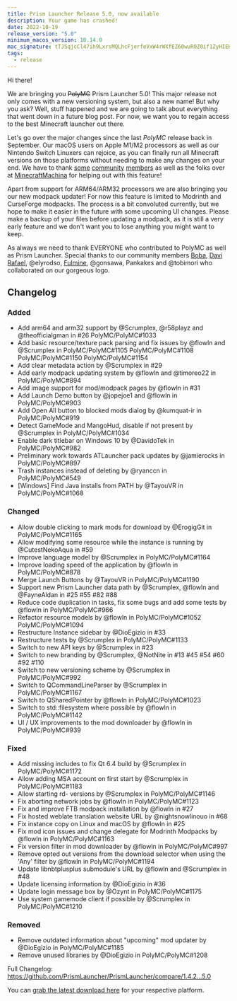 ```yaml
---
title: Prism Launcher Release 5.0, now available
description: Your game has crashed!
date: 2022-10-19
release_version: "5.0"
minimum_macos_version: 10.14.0
mac_signature: tTJSqjcCl47ih9LxrsMQLhcFjerfeVxW4rWXfEZ60wuR0Z0if1ZyHIEHrd26pYrL5/WyihgJbN1FLFQKyl/lCg==
tags:
  - release
---
```


Hi there!

We are bringing you ~~PolyMC~~ Prism Launcher 5.0!
This major release not only comes with a new versioning system, but also a new name!
But why you ask?
Well, stuff happened and we are going to talk about everything that went down in a future blog post.
For now, we want you to regain access to the best Minecraft launcher out there.

Let's go over the major changes since the last *PolyMC* release back in September.
Our macOS users on Apple M1/M2 processors as well as our Nintendo Switch Linuxers can rejoice, as you can finally run all Minecraft versions on those platforms without needing to make any changes on your end.
We have to thank [some](https://github.com/r58playz/) [community](https://github.com/theofficialgman/) [members](https://github.com/ViRb3) as well as the folks over at [MinecraftMachina](https://github.com/MinecraftMachina/) for helping out with this feature!

Apart from support for ARM64/ARM32 processors we are also bringing you our new modpack updater!
For now this feature is limited to Modrinth and CurseForge modpacks.
The process is a bit convoluted currently, but we hope to make it easier in the future with some upcoming UI changes.
Please make a backup of your files before updating a modpack, as it is still a very early feature and we don't want you to lose anything you might want to keep.

As always we need to thank EVERYONE who contributed to PolyMC as well as Prism Launcher.
Special thanks to our community members [Boba](https://cmdplusv.neocities.org/), [Davi Rafael](https://auti.one/), @elyrodso, [Fulmine](https://www.fulmine.xyz), @gonsawa, Pankakes and @tobimori who collaborated on our gorgeous logo.

## Changelog

### Added

- Add arm64 and arm32 support by @Scrumplex, @r58playz and @theofficialgman in #26 PolyMC/PolyMC#1033
- Add basic resource/texture pack parsing and fix issues by @flowln and @Scrumplex in PolyMC/PolyMC#1105 PolyMC/PolyMC#1108 PolyMC/PolyMC#1150 PolyMC/PolyMC#1154
- Add clear metadata action by @Scrumplex in #29
- Add early modpack updating system by @flowln and @timoreo22 in PolyMC/PolyMC#894
- Add image support for mod/modpack pages by @flowln in #31
- Add Launch Demo button by @jopejoe1 and @flowln in PolyMC/PolyMC#903
- Add Open All button to blocked mods dialog by @kumquat-ir in PolyMC/PolyMC#919
- Detect GameMode and MangoHud, disable if not present by @Scrumplex in PolyMC/PolyMC#1034
- Enable dark titlebar on Windows 10 by @DavidoTek in PolyMC/PolyMC#982
- Preliminary work towards ATLauncher pack updates by @jamierocks in PolyMC/PolyMC#897
- Trash instances instead of deleting by @ryanccn in PolyMC/PolyMC#549
- [Windows] Find Java installs from PATH by @TayouVR in PolyMC/PolyMC#1068

### Changed

- Allow double clicking to mark mods for download by @ErogigGit in PolyMC/PolyMC#1165
- Allow modifying some resource while the instance is running by @CutestNekoAqua in #59
- Improve language model by @Scrumplex in PolyMC/PolyMC#1164
- Improve loading speed of the application by @flowln in PolyMC/PolyMC#878
- Merge Launch Buttons by @TayouVR in PolyMC/PolyMC#1190
- Support new Prism Launcher data path by @Scrumplex, @flowln and @FayneAldan in #25 #55 #82 #88
- Reduce code duplication in tasks, fix some bugs and add some tests by @flowln in PolyMC/PolyMC#966
- Refactor resource models by @flowln in PolyMC/PolyMC#1052 PolyMC/PolyMC#1094
- Restructure Instance sidebar by @DioEgizio in #33
- Restructure tests by @Scrumplex in PolyMC/PolyMC#1133
- Switch to new API keys by @Scrumplex in #23
- Switch to new branding by @Scrumplex, @NotNite in #13 #45 #54 #60 #92 #110
- Switch to new versioning scheme by @Scrumplex in PolyMC/PolyMC#992
- Switch to QCommandLineParser by @Scrumplex in PolyMC/PolyMC#1167
- Switch to QSharedPointer by @flowln in PolyMC/PolyMC#1023
- Switch to std::filesystem where possible by @flowln in PolyMC/PolyMC#1142
- UI / UX improvements to the mod downloader by @flowln in PolyMC/PolyMC#939

### Fixed

- Add missing includes to fix Qt 6.4 build by @Scrumplex in PolyMC/PolyMC#1172
- Allow adding MSA account on first start by @Scrumplex in PolyMC/PolyMC#1183
- Allow starting rd- versions by @Scrumplex in PolyMC/PolyMC#1146
- Fix aborting network jobs by @flowln in PolyMC/PolyMC#1123
- Fix and improve FTB modpack installation by @flowln in #27
- Fix hosted weblate translation website URL by @nightsnowlinouo in #68
- Fix instance copy on Linux and macOS by @flowln in #25
- Fix mod icon issues and change delegate for Modrinth Modpacks by @flowln in PolyMC/PolyMC#1163
- Fix version filter in mod downloader by @flowln in PolyMC/PolyMC#997
- Remove opted out versions from the download selector when using the 'Any' filter by @flowln in PolyMC/PolyMC#1194
- Update libnbtplusplus submodule's URL by @flowln and @Scrumplex in #48
- Update licensing information by @DioEgizio in #36
- Update login message box by @Ozynt in PolyMC/PolyMC#1175
- Use system gamemode client if possible by @Scrumplex in PolyMC/PolyMC#1210

### Removed

- Remove outdated information about "upcoming" mod updater by @DioEgizio in PolyMC/PolyMC#1185
- Remove unused libraries by @DioEgizio in PolyMC/PolyMC#1208

Full Changelog: <https://github.com/PrismLauncher/PrismLauncher/compare/1.4.2...5.0>

You can [grab the latest download here](https://prismlauncher.org/download/) for your respective platform.
